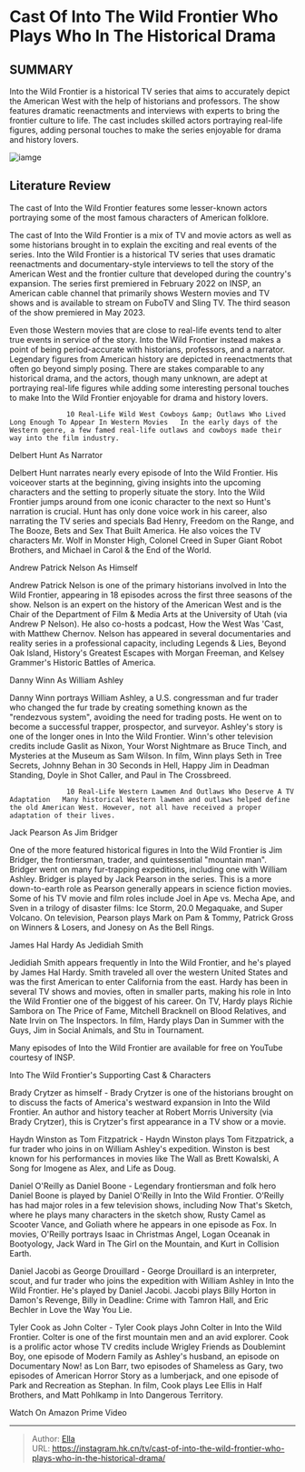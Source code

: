 # Cast Of Into The Wild Frontier Who Plays Who In The Historical Drama


## SUMMARY 



  Into the Wild Frontier is a historical TV series that aims to accurately depict the American West with the help of historians and professors.   The show features dramatic reenactments and interviews with experts to bring the frontier culture to life.   The cast includes skilled actors portraying real-life figures, adding personal touches to make the series enjoyable for drama and history lovers.  

![iamge](https://static1.srcdn.com/wordpress/wp-content/uploads/2024/01/into-the-wild-frontier-cast-in-front-of-mountains-and-an-orange-sky.jpg)

## Literature Review
The cast of Into the Wild Frontier features some lesser-known actors portraying some of the most famous characters of American folklore.




The cast of Into the Wild Frontier is a mix of TV and movie actors as well as some historians brought in to explain the exciting and real events of the series. Into the Wild Frontier is a historical TV series that uses dramatic reenactments and documentary-style interviews to tell the story of the American West and the frontier culture that developed during the country&#39;s expansion. The series first premiered in February 2022 on INSP, an American cable channel that primarily shows Western movies and TV shows and is available to stream on FuboTV and Sling TV. The third season of the show premiered in May 2023.




Even those Western movies that are close to real-life events tend to alter true events in service of the story. Into the Wild Frontier instead makes a point of being period-accurate with historians, professors, and a narrator. Legendary figures from American history are depicted in reenactments that often go beyond simply posing. There are stakes comparable to any historical drama, and the actors, though many unknown, are adept at portraying real-life figures while adding some interesting personal touches to make Into the Wild Frontier enjoyable for drama and history lovers.

                  10 Real-Life Wild West Cowboys &amp; Outlaws Who Lived Long Enough To Appear In Western Movies   In the early days of the Western genre, a few famed real-life outlaws and cowboys made their way into the film industry.    


 Delbert Hunt As Narrator 
          




Delbert Hunt narrates nearly every episode of Into the Wild Frontier. His voiceover starts at the beginning, giving insights into the upcoming characters and the setting to properly situate the story. Into the Wild Frontier jumps around from one iconic character to the next so Hunt&#39;s narration is crucial. Hunt has only done voice work in his career, also narrating the TV series and specials Bad Henry, Freedom on the Range, and The Booze, Bets and Sex That Built America. He also voices the TV characters Mr. Wolf in Monster High, Colonel Creed in Super Giant Robot Brothers, and Michael in Carol &amp; the End of the World.



 Andrew Patrick Nelson As Himself 
          

Andrew Patrick Nelson is one of the primary historians involved in Into the Wild Frontier, appearing in 18 episodes across the first three seasons of the show. Nelson is an expert on the history of the American West and is the Chair of the Department of Film &amp; Media Arts at the University of Utah (via Andrew P Nelson). He also co-hosts a podcast, How the West Was &#39;Cast, with Matthew Chernov. Nelson has appeared in several documentaries and reality series in a professional capacity, including Legends &amp; Lies, Beyond Oak Island, History&#39;s Greatest Escapes with Morgan Freeman, and Kelsey Grammer&#39;s Historic Battles of America.






 Danny Winn As William Ashley 
          

Danny Winn portrays William Ashley, a U.S. congressman and fur trader who changed the fur trade by creating something known as the &#34;rendezvous system&#34;, avoiding the need for trading posts. He went on to become a successful trapper, prospector, and surveyor. Ashley&#39;s story is one of the longer ones in Into the Wild Frontier. Winn&#39;s other television credits include Gaslit as Nixon, Your Worst Nightmare as Bruce Tinch, and Mysteries at the Museum as Sam Wilson. In film, Winn plays Seth in Tree Secrets, Johnny Behan in 30 Seconds in Hell, Happy Jim in Deadman Standing, Doyle in Shot Caller, and Paul in The Crossbreed.

                  10 Real-Life Western Lawmen And Outlaws Who Deserve A TV Adaptation   Many historical Western lawmen and outlaws helped define the old American West. However, not all have received a proper adaptation of their lives.    






 Jack Pearson As Jim Bridger 
          

One of the more featured historical figures in Into the Wild Frontier is Jim Bridger, the frontiersman, trader, and quintessential &#34;mountain man&#34;. Bridger went on many fur-trapping expeditions, including one with William Ashley. Bridger is played by Jack Pearson in the series. This is a more down-to-earth role as Pearson generally appears in science fiction movies. Some of his TV movie and film roles include Joel in Ape vs. Mecha Ape, and Sven in a trilogy of disaster films: Ice Storm, 20.0 Megaquake, and Super Volcano. On television, Pearson plays Mark on Pam &amp; Tommy, Patrick Gross on Winners &amp; Losers, and Jonesy on As the Bell Rings.



 James Hal Hardy As Jedidiah Smith 
         




Jedidiah Smith appears frequently in Into the Wild Frontier, and he&#39;s played by James Hal Hardy. Smith traveled all over the western United States and was the first American to enter California from the east. Hardy has been in several TV shows and movies, often in smaller parts, making his role in Into the Wild Frontier one of the biggest of his career. On TV, Hardy plays Richie Sambora on The Price of Fame, Mitchell Bracknell on Blood Relatives, and Nate Irvin on The Inspectors. In film, Hardy plays Dan in Summer with the Guys, Jim in Social Animals, and Stu in Tournament.



Many episodes of Into the Wild Frontier are available for free on YouTube courtesy of INSP.






 Into The Wild Frontier&#39;s Supporting Cast &amp; Characters 
          




Brady Crytzer as himself - Brady Crytzer is one of the historians brought on to discuss the facts of America&#39;s westward expansion in Into the Wild Frontier. An author and history teacher at Robert Morris University (via Brady Crytzer), this is Crytzer&#39;s first appearance in a TV show or a movie.

Haydn Winston as Tom Fitzpatrick - Haydn Winston plays Tom Fitzpatrick, a fur trader who joins in on William Ashley&#39;s expedition. Winston is best known for his performances in movies like The Wall as Brett Kowalski, A Song for Imogene as Alex, and Life as Doug.

Daniel O&#39;Reilly as Daniel Boone - Legendary frontiersman and folk hero Daniel Boone is played by Daniel O&#39;Reilly in Into the Wild Frontier. O&#39;Reilly has had major roles in a few television shows, including Now That&#39;s Sketch, where he plays many characters in the sketch show, Rusty Camel as Scooter Vance, and Goliath where he appears in one episode as Fox. In movies, O&#39;Reilly portrays Isaac in Christmas Angel, Logan Oceanak in Bootyology, Jack Ward in The Girl on the Mountain, and Kurt in Collision Earth.




Daniel Jacobi as George Drouillard - George Drouillard is an interpreter, scout, and fur trader who joins the expedition with William Ashley in Into the Wild Frontier. He&#39;s played by Daniel Jacobi. Jacobi plays Billy Horton in Damon&#39;s Revenge, Billy in Deadline: Crime with Tamron Hall, and Eric Bechler in Love the Way You Lie.

Tyler Cook as John Colter - Tyler Cook plays John Colter in Into the Wild Frontier. Colter is one of the first mountain men and an avid explorer. Cook is a prolific actor whose TV credits include Wrigley Friends as Doublemint Boy, one episode of Modern Family as Ashley&#39;s husband, an episode on Documentary Now! as Lon Barr, two episodes of Shameless as Gary, two episodes of American Horror Story as a lumberjack, and one episode of Park and Recreation as Stephan. In film, Cook plays Lee Ellis in Half Brothers, and Matt Pohlkamp in Into Dangerous Territory.

Watch On Amazon Prime Video



---

> Author: [Ella](https://instagram.hk.cn/)  
> URL: https://instagram.hk.cn/tv/cast-of-into-the-wild-frontier-who-plays-who-in-the-historical-drama/  

